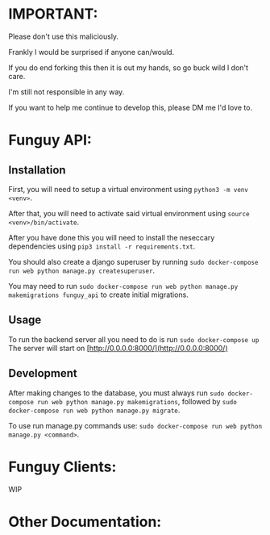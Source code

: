 # IMPORTANT:

Please don't use this maliciously.

Frankly I would be surprised if anyone can/would.

If you do end forking this then it is out my hands, so go buck wild I don't care.

I'm still not responsible in any way.

If you want to help me continue to develop this, please DM me I'd love to.

# Funguy API:

## Installation

First, you will need to setup a virtual environment using `python3 -m venv <venv>`.

After that, you will need to activate said virtual environment using `source <venv>/bin/activate`.

After you have done this you will need to install the neseccary dependencies using `pip3 install -r requirements.txt`.

You should also create a django superuser by running `sudo docker-compose run web python manage.py createsuperuser`.

You may need to run `sudo docker-compose run web python manage.py makemigrations funguy_api` to create initial migrations.

## Usage

To run the backend server all you need to do is run `sudo docker-compose up`
The server will start on [http://0.0.0.0:8000/](http://0.0.0.0:8000/)

## Development

After making changes to the database, you must always run `sudo docker-compose run web python manage.py makemigrations`,
followed by `sudo docker-compose run web python manage.py migrate`.

To use run manage.py commands use: `sudo docker-compose run web python manage.py <command>`.

# Funguy Clients:

WIP

# Other Documentation:
